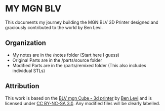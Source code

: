 # MY MGN BLV

This documents my journey building the MGN BLV 3D Printer designed and graciously contributed to the world by Ben Levi.

## Organization
* My notes are in the /notes folder (Start here I guess)
* Original Parts are in the /parts/source folder
* Modified Parts are in the /parts/remixed folder (This also includes individual STLs)

## Attribution
This work is based on the [BLV mgn Cube - 3d printer](https://www.thingiverse.com/thing:3382718) by [Ben Levi](https://www.facebook.com/blevi?fref=gs&dti=371460246914851&hc_location=group_dialog) and is licensed under [CC BY-NC-SA 3.0](https://creativecommons.org/licenses/by-nc-sa/3.0/).  Any modified files will be clearly labelled.
